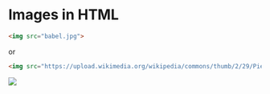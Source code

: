 # Images in HTML

```html
<img src="babel.jpg">
```

or

```html
<img src="https://upload.wikimedia.org/wikipedia/commons/thumb/2/29/Pieter_Bruegel_the_Elder_-_The_Tower_of_Babel_%28Rotterdam%29_-_Google_Art_Project.jpg/598px-Pieter_Bruegel_the_Elder_-_The_Tower_of_Babel_%28Rotterdam%29_-_Google_Art_Project.jpg">
```

<a href="https://commons.wikimedia.org/wiki/File:Pieter_Bruegel_the_Elder_-_The_Tower_of_Babel_(Rotterdam)_-_Google_Art_Project.jpg">![](/assets/images/babel.jpg)</a>

